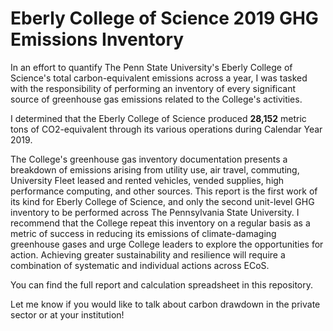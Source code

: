 # Eberly College of Science 2019 GHG Emissions Inventory

In an effort to quantify The Penn State University's Eberly College of Science's total carbon-equivalent emissions across a year, I was tasked with the responsibility of performing an inventory of every significant source of greenhouse gas emissions related to the College's activities. 

I determined that the Eberly College of Science produced **28,152** metric tons of CO2-equivalent through its various operations during Calendar Year 2019. 

The College's greenhouse gas inventory documentation presents a breakdown of emissions arising from utility use, air travel, commuting, University Fleet leased and rented vehicles, vended supplies, high performance computing, and other sources. This report is the first work of its kind for Eberly College of Science, and only the second unit-level GHG inventory to be performed across The Pennsylvania State University. I recommend that the College repeat this inventory on a regular basis as a metric of success in reducing its emissions of climate-damaging greenhouse gases and urge College leaders to explore the opportunities for action. Achieving greater sustainability and resilience will require a combination of systematic and individual actions across ECoS.

You can find the full report and calculation spreadsheet in this repository.

Let me know if you would like to talk about carbon drawdown in the private sector or at your institution!
